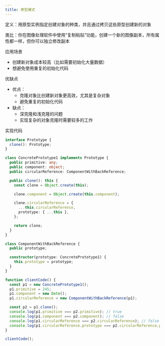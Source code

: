 ```yaml
---
title: 原型模式
---
```

定义：用原型实例指定创建对象的种类，并且通过拷贝这些原型创建新的对象

类比：你在图像处理软件中使用“复制粘贴”功能，创建一个新的图像副本，所有属性都一样，但你可以独立修改副本

应用场景

- 创建新对象成本较高（比如需要初始化大量数据）
- 想避免使用重复的初始化代码

优缺点

- 优点：
    - 克隆对象比创建新对象更高效，尤其是复杂对象
    - 避免重复的初始化代码
- 缺点：
    - 深克隆和浅克隆的问题
    - 实现复杂的对象克隆时需要较多的工作

实现代码

```ts
interface Prototype {
  clone(): Prototype;
}

class ConcretePrototype1 implements Prototype {
  public primitive: any;
  public component: object;
  public circularReference: ComponentWithBackReference;

  public clone(): this {
    const clone = Object.create(this);

    clone.component = Object.create(this.component);

    clone.circularReference = {
      ...this.circularReference,
      prototype: { ...this },
    };

    return clone;
  }
}

class ComponentWithBackReference {
  public prototype;

  constructor(prototype: ConcretePrototype1) {
    this.prototype = prototype;
  }
}

function clientCode() {
  const p1 = new ConcretePrototype1();
  p1.primitive = 245;
  p1.component = new Date();
  p1.circularReference = new ComponentWithBackReference(p1);

  const p2 = p1.clone();
  console.log(p1.primitive === p2.primitive); // true
  console.log(p1.component === p2.component); // false
  console.log(p1.circularReference === p2.circularReference); // false
  console.log(p1.circularReference.prototype === p2.circularReference.prototype); // false
}

clientCode();
```
